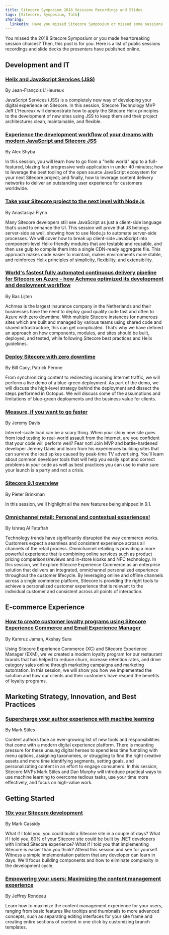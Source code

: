 ```yaml
---
title: Sitecore Symposium 2018 Sessions Recordings and Slides
tags: [Sitecore, Symposium, Talk]
sharing:
  linkedin: Have you missed Sitecore Symposium or missed some sessions? This blog post is for you with the collection of public recordings and slide decks.
---
```


You missed the 2018 Sitecore Symposium or you made heartbreaking session choices? Then, this post is for you. Here is a list of public sessions recordings and slide decks the presenters have published online.

<!-- more -->

## Development and IT

### [Helix and JavaScript Services (JSS)](https://www.jflh.ca/2018-10-13-helix-and-sitecore-javascript-services)
By Jean-François L'Heureux

JavaScript Services (JSS) is a completely new way of developing your digital experience on Sitecore. In this session, Sitecore Technology MVP Jeff L'Heureux will demonstrate how to apply the Sitecore Helix principles to the development of new sites using JSS to keep them and their project architectures clean, maintainable, and flexible.

### [Experience the development workflow of your dreams with modern JavaScript and Sitecore JSS](https://m.box.com/shared_item/https%3A%2F%2Fapp.box.com%2Fv%2Fsym2018-jss-slides)
By Alex Shyba

In this session, you will learn how to go from a "hello world" app to a full-featured, blazing fast progressive web application in under 40 minutes; how to leverage the best tooling of the open source JavaScript ecosystem for your next Sitecore project; and finally, how to leverage content delivery networks to deliver an outstanding user experience for customers worldwide.

### [Take your Sitecore project to the next level with Node.js](https://www.codealamodeblog.com/symposium2018/)
By Anastasiya Flynn

Many Sitecore developers still see JavaScript as just a client-side language that’s used to enhance the UI. This session will prove that JS belongs server-side as well, showing how to use Node.js to automate server-side processes. We will cover how to break up client-side JavaScript into component-level Helix-friendly modules that are testable and reusable, and then use gulp to compile them into a single CDN-ready aggregate file. This approach makes code easier to maintain, makes environments more stable, and reinforces Helix principles of simplicity, flexibility, and extensibility.

### [World's fastest fully automated continuous delivery pipeline for Sitecore on Azure – how Achmea optimized its development and deployment workflow](http://blog.baslijten.com/my-sitecore-symposium-session-worlds-fasted-delivery-pipeline-for-sitecore-on-azure/)
By Bas Lijten

Achmea is the largest insurance company in the Netherlands and their businesses have the need to deploy good quality code fast and often to Azure with zero downtime. With multiple Sitecore instances for numerous sites which are built and managed by various teams using shared code and shared infrastructure, this can get complicated. That’s why we have defined an approach on how components, modules, and sites should be built, deployed, and tested, while following Sitecore best practices and Helix guidelines.

### [Deploy Sitecore with zero downtime](https://www.dropbox.com/s/20fjfjqh3dvdekv/DeploySitecoreWithZeroDowntime-BO221156.pptx?dl=0)
By Bill Cacy, Patrick Perone

From synchronizing content to redirecting incoming Internet traffic, we will perform a live demo of a blue-green deployment. As part of the demo, we will discuss the high-level strategy behind the deployment and dissect the steps performed in Octopus. We will discuss some of the assumptions and limitations of blue-green deployments and the business value for clients.

### [Measure, if you want to go faster](https://jermdavis.wordpress.com/2018/10/11/get-your-sitecore-simposium-slides/)
By Jeremy Davis

Internet-scale load can be a scary thing. When your shiny new site goes from load testing to real-world assault from the Internet, are you confident that your code will perform well? Fear not! Join MVP and battle-hardened developer Jeremy Davis and learn from his experiences building sites that can survive the load spikes caused by peak-time TV advertising. You’ll learn about common developer tools that will help you easily spot and correct problems in your code as well as best practices you can use to make sure your launch is a party and not a crisis.

### [Sitecore 9.1 overview](http://www.pieterbrinkman.com/2018/10/18/whats-new-in-sitecore-9-1-a-technical-overview/)
By Pieter Brinkman

In this session, we'll highlight all the new features being shipped in 9.1.

### [Omnichannel retail: Personal and contextual experiences!](https://youtu.be/UG9GCXt7WAA)
By Ishraq Al Fataftah

Technology trends have significantly disrupted the way commerce works. Customers expect a seamless and consistent experience across all channels of the retail process. Omnichannel retailing is providing a more powerful experience that is combining online services such as product pricing comparisons/reviews and in-store kiosks and NFC technology. In this session, we'll explore Sitecore Experience Commerce as an enterprise solution that delivers an integrated, omnichannel personalized experience throughout the customer lifecycle. By leveraging online and offline channels across a single commerce platform, Sitecore is providing the right tools to achieve a personalized customer experience that is relevant to the individual customer and consistent across all points of interaction.


## E-commerce Experience

### [How to create customer loyalty programs using Sitecore Experience Commerce and Email Experience Manager](https://www.konabos.com/blog/video-of-our-sitecore-symposium-2018-talk-how-to-create-customer-loyalty-programs-using-sitecore-experience-commerce-and-email-experience-manager/)
By Kamruz Jaman, Akshay Sura

Using Sitecore Experience Commerce (XC) and Sitecore Experience Manager (EXM), we've created a modern loyalty program for our restaurant brands that has helped to reduce churn, increase retention rates, and drive category sales online through marketing campaigns and marketing automation. In this session, we will show you how we implemented the solution and how our clients and their customers have reaped the benefits of loyalty programs.


## Marketing Strategy, Innovation, and Best Practices

### [Supercharge your author experience with machine learning](https://www.slideshare.net/mobile/MarkStiles6/sitecore-symposium-2018-supercharge-your-author-experience-with-machine-learning)
By Mark Stiles

Content authors face an ever-growing list of new tools and responsibilities that come with a modern digital experience platform. There is mounting pressure for these unsung digital heroes to spend less time fumbling with menu options, assigning taxonomies, or struggling to find the right creative assets and more time identifying segments, setting goals, and personalizating content in an effort to engage consumers. In this session, Sitecore MVPs Mark Stiles and Dan Murphy will introduce practical ways to use machine learning to overcome tedious tasks, use your time more effectively, and focus on high-value work.


## Getting Started

### [10x your Sitecore development](https://www.dropbox.com/sh/5kj0wazoyy8k5dg/AABGzpVnS6AOCjLnT7qA_YU9a?dl=0)
By Mark Cassidy

What if I told you, you could build a Sitecore site in a couple of days? What if I told you, 80% of your Sitecore site could be built by .NET developers with limited Sitecore experience? What if I told you that implementing Sitecore is easier than you think? Attend this session and see for yourself. Witness a simple implementation pattern that any developer can learn in days. We'll focus building components and how to eliminate complexity in the development cycle.

### [Empowering your users: Maximizing the content management experience](https://e.degdigital.com/l/18892/2018-10-08/bq88yv)
By Jeffrey Rondeau

Learn how to maximize the content management experience for your users, ranging from basic features like tooltips and thumbnails to more advanced concepts, such as separating editing interfaces for your site frame and creating entire sections of content in one click by customizing branch templates.
